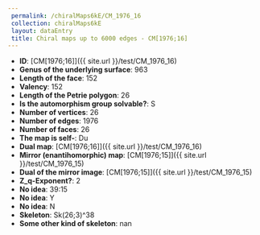 ```yaml
--- 
 permalink: /chiralMaps6kE/CM_1976_16 
 collection: chiralMaps6kE
 layout: dataEntry
 title: Chiral maps up to 6000 edges - CM[1976;16]
---
```


- **ID**: [CM[1976;16]]({{ site.url }}/test/CM_1976_16)
- **Genus of the underlying surface**: 963
- **Length of the face**: 152
- **Valency**: 152
- **Length of the Petrie polygon**: 26
- **Is the automorphism group solvable?**: S
- **Number of vertices**: 26
- **Number of edges**: 1976
- **Number of faces**: 26
- **The map is self-**: Du
- **Dual map**: [CM[1976;16]]({{ site.url }}/test/CM_1976_16)
- **Mirror (enantihomorphic) map**: [CM[1976;15]]({{ site.url }}/test/CM_1976_15)
- **Dual of the mirror image**: [CM[1976;15]]({{ site.url }}/test/CM_1976_15)
- **Z_q-Exponent?**: 2
- **No idea**:  39:15
- **No idea**: Y
- **No idea**: N
- **Skeleton**: Sk(26;3)^38
- **Some other kind of skeleton**: nan
